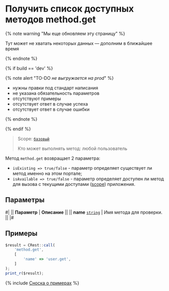 # Получить список доступных методов method.get

{% note warning "Мы еще обновляем эту страницу" %}

Тут может не хватать некоторых данных — дополним в ближайшее время

{% endnote %}

{% if build == 'dev' %}

{% note alert "TO-DO _не выгружается на prod_" %}

- нужны правки под стандарт написания
- не указана обязательность параметров
- отсутствуют примеры
- отсутствует ответ в случае успеха
- отсутствует ответ в случае ошибки

{% endnote %}

{% endif %}

> Scope: [`базовый`](../../scopes/permissions.md)
>
> Кто может выполнять метод: любой пользователь

Метод `method.get` возвращает 2 параметра:

- `isExisting => true/false` - параметр определяет существует ли метод именно на этом портале;
- `isAvailable => true/false` - параметр определяет доступен ли метод для вызова с текущими доступами ([scope](./scope.md)) приложения.

## Параметры
#|
|| **Параметр** | **Описание** ||
|| **name**
[`string`](../../data-types.md) | Имя метода для проверки. ||
|#

## Примеры

```js
$result = CRest::call(
    'method.get',
    [
        'name' => 'user.get',
    ]
);
print_r($result);
```

{% include [Сноска о примерах](../../../_includes/examples.md) %}